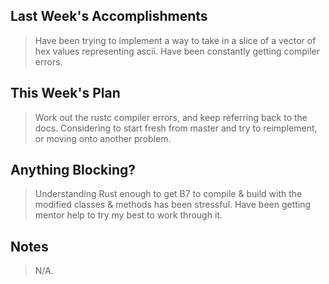 ## Last Week's Accomplishments

> Have been trying to implement a way to take in a slice of a vector of hex values representing ascii. Have been constantly getting compiler errors.

## This Week's Plan

> Work out the rustc compiler errors, and keep referring back to the docs. Considering to start fresh from master and try to reimplement, or moving onto another problem.
 

## Anything Blocking?

> Understanding Rust enough to get B7 to compile & build with the modified classes & methods has been stressful. Have been getting mentor help to try my best to work through it.

## Notes

> N/A.
